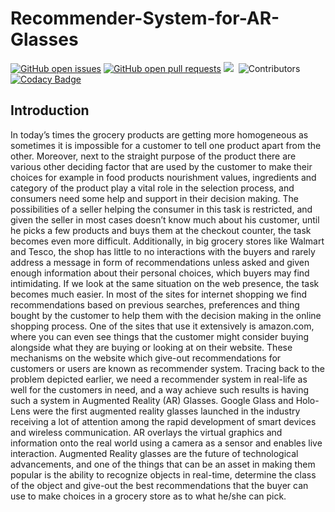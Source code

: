 # Recommender-System-for-AR-Glasses

[![GitHub open issues](https://img.shields.io/github/issues-raw/AzvenusK/Recommender-System-for-AR-Glasses.svg)](https://github.com/AzvenusK/Recommender-System-for-AR-Glasses/issues) 
[![GitHub open pull requests](https://img.shields.io/github/issues-pr-raw/AzvenusK/Recommender-System-for-AR-Glasses.svg)](https://github.com/AzvenusK/Recommender-System-for-AR-Glasses/pulls) 
![](https://img.shields.io/github/repo-size/AzvenusK/Recommender-System-for-AR-Glasses.svg?label=Repo%20size&style=flat-square)&nbsp;
![Contributors](https://img.shields.io/github/contributors/AzvenusK/Recommender-System-for-AR-Glasses.svg?style=flat&label=Contributors&maxAge=86400)
[![Codacy Badge](https://app.codacy.com/project/badge/Grade/b2f9685a62f14cb29afe65c845d9846e)](https://www.codacy.com/gh/AzvenusK/Recommender-System-for-AR-Glasses/dashboard?utm_source=github.com&amp;utm_medium=referral&amp;utm_content=CAT-Technologies/GrocerEase&amp;utm_campaign=Badge_Grade)

## Introduction

In today’s times the grocery products are getting more homogeneous as sometimes it is impossible for a customer to tell one product apart from the other. Moreover, next to the straight purpose of the product there are various other deciding factor that are used by the customer to make their choices for example in food products nourishment values, ingredients and category of the product play a vital role in the selection process, and consumers need some help and support in their decision making. The possibilities of a seller helping the consumer in this task is restricted, and given the seller in most cases doesn’t know much about his customer, until he picks a few products and buys them at the checkout counter, the task becomes even more difficult. Additionally, in big grocery stores like Walmart and Tesco, the shop has little to no interactions with the buyers and rarely address a message in form of recommendations unless asked and given enough information about their personal choices, which buyers may find intimidating. If we look at the same situation on the web presence, the task becomes much easier. 
In most of the sites for internet shopping we find recommendations based on previous searches, preferences and thing bought by the customer to help them with the decision making in the online shopping process. One of the sites that use it extensively is amazon.com, where you can even see things that the customer might consider buying alongside what they are buying or looking at on their website. These mechanisms on the website which give-out recommendations for customers or users are known as recommender system. Tracing back to the problem depicted earlier, we need a recommender system in real-life as well for the customers in need, and a way achieve such results is having such a system in Augmented Reality (AR) Glasses. 
Google Glass and Holo-Lens were the first augmented reality glasses launched in the industry receiving a lot of attention among the rapid development of smart devices and wireless communication. AR overlays the virtual graphics and information onto the real world using a camera as a sensor and enables live interaction. Augmented Reality glasses are the future of technological advancements, and one of the things that can be an asset in making them popular is the ability to recognize objects in real-time, determine the class of the object and give-out the best recommendations that the buyer can use to make choices in a grocery store as to what he/she can pick. 

